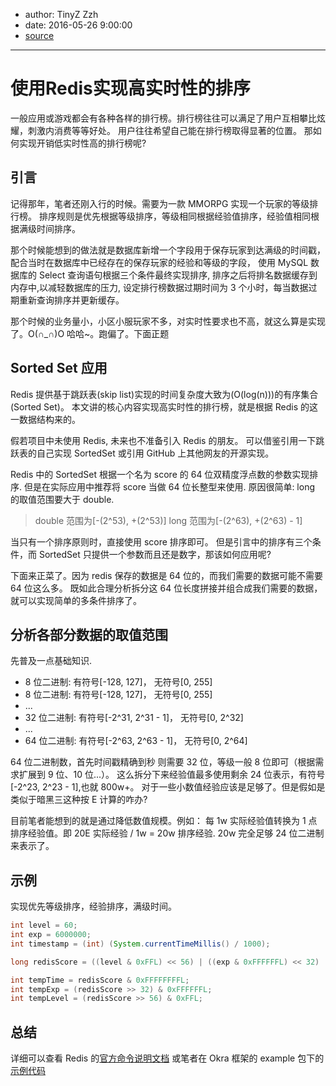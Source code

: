 - author: TinyZ Zzh
- date: 2016-05-26 9:00:00
- [source](https://github.com/TinyZzh/TinyZzh.github.io/blob/master/_posts/redis/2016-05-26-Redis_SortedSet_Implement_Rank.md)

---

# **使用Redis实现高实时性的排序**

一般应用或游戏都会有各种各样的排行榜。排行榜往往可以满足了用户互相攀比炫耀，刺激内消费等等好处。
用户往往希望自己能在排行榜取得显著的位置。 那如何实现开销低实时性高的排行榜呢?

## 引言

记得那年，笔者还刚入行的时候。需要为一款 MMORPG 实现一个玩家的等级排行榜。
排序规则是优先根据等级排序，等级相同根据经验值排序，经验值相同根据满级时间排序。

那个时候能想到的做法就是数据库新增一个字段用于保存玩家到达满级的时间戳，配合当时在数据库中已经存在的保存玩家的经验和等级的字段，
使用 MySQL 数据库的 Select 查询语句根据三个条件最终实现排序,
排序之后将排名数据缓存到内存中,以减轻数据库的压力, 设定排行榜数据过期时间为 3 个小时，每当数据过期重新查询排序并更新缓存。

那个时候的业务量小，小区小服玩家不多，对实时性要求也不高，就这么算是实现了。O(∩_∩)O 哈哈~。跑偏了。下面正题

## Sorted Set 应用

Redis 提供基于跳跃表(skip list)实现的时间复杂度大致为(O(log(n)))的有序集合(Sorted Set)。
本文讲的核心内容实现高实时性的排行榜，就是根据 Redis 的这一数据结构来的。

假若项目中未使用 Redis, 未来也不准备引入 Redis 的朋友。
可以借鉴引用一下跳跃表的自己实现 SortedSet 或引用 GitHub 上其他网友的开源实现。

Redis 中的 SortedSet 根据一个名为 score 的 64 位双精度浮点数的参数实现排序. 但是在实际应用中推荐将 score 当做 64 位长整型来使用.
原因很简单: long 的取值范围要大于 double.

> double 范围为[-(2^53), +(2^53)] long 范围为[-(2^63), +(2^63) - 1]

当只有一个排序原则时，直接使用 score 排序即可。
但是引言中的排序有三个条件，而 SortedSet 只提供一个参数而且还是数字，那该如何应用呢?

下面来正菜了。因为 redis 保存的数据是 64 位的，而我们需要的数据可能不需要 64 位这么多。
既如此合理分析拆分这 64 位长度拼接并组合成我们需要的数据，就可以实现简单的多条件排序了。

## 分析各部分数据的取值范围

先普及一点基础知识.

- 8 位二进制: 有符号[-128, 127]， 无符号[0, 255]
- 8 位二进制: 有符号[-128, 127]， 无符号[0, 255]
- ...
- 32 位二进制: 有符号[-2^31, 2^31 - 1]， 无符号[0, 2^32]
- ...
- 64 位二进制: 有符号[-2^63, 2^63 - 1]， 无符号[0, 2^64]

64 位二进制数，首先时间戳精确到秒 则需要 32 位，等级一般 8 位即可（根据需求扩展到 9 位、10 位...）。
这么拆分下来经验值最多使用剩余 24 位表示，有符号[-2^23, 2^23 - 1],也就 800w+。
对于一些小数值经验应该是足够了。但是假如是类似于暗黑三这种按 E 计算的咋办?

目前笔者能想到的就是通过降低数值规模。例如：
每 1w 实际经验值转换为 1 点排序经验值。即 20E 实际经验 / 1w = 20w 排序经验. 20w 完全足够 24 位二进制来表示了。

## 示例

实现优先等级排序，经验排序，满级时间。

```java
int level = 60;
int exp = 6000000;
int timestamp = (int) (System.currentTimeMillis() / 1000);

long redisScore = ((level & 0xFFL) << 56) | ((exp & 0xFFFFFFL) << 32) | (timestamp & 0xFFFFFFFFL);

int tempTime = redisScore & 0xFFFFFFFFL;
int tempExp = (redisScore >> 32) & 0xFFFFFFL;
int tempLevel = (redisScore >> 56) & 0xFFL;
```

## 总结

详细可以查看 Redis 的[官方命令说明文档](http://redis.io/commands#sorted_set)
或笔者在 Okra 框架的 example 包下的
[示例代码](https://github.com/ogcs/Okra/blob/master/okra-examples/src/main/java/org/ogcs/okra/example/rank/RedisRankMain.java)